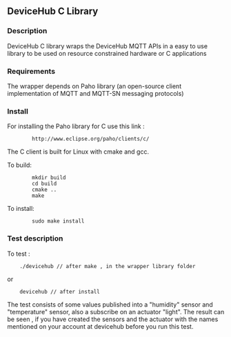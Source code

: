 ## DeviceHub C Library  ##


### Description ###

   DeviceHub C library wraps the DeviceHub MQTT APIs in a easy to use library to be used on resource constrained hardware or C applications

### Requirements ###
   The wrapper depends on Paho library (an open-source client implementation of MQTT and MQTT-SN messaging protocols)


### Install ###
   For installing the Paho library for C use this link :
		
			http://www.eclipse.org/paho/clients/c/ 
   
   The C client is built for Linux with cmake and gcc.
		
   To build:
			
			mkdir build
			cd build
			cmake ..
			make
		
   To install:
			
			sudo make install
 
		 
   

###  Test description ####
   
   To test : 
			
		./devicehub // after make , in the wrapper library folder
   or 
		
		devicehub // after install 

    
   
   The test consists of some values published into a "humidity" sensor and "temperature" sensor, also a subscribe on an actuator "light".
   The result can be seen , if you have created the sensors and the actuator with the names mentioned on your account at devicehub before you run this test.
